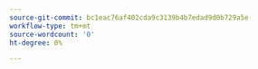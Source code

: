 ```yaml
---
source-git-commit: bc1eac76af402cda9c3139b4b7edad9d0b729a5e
workflow-type: tm+mt
source-wordcount: '0'
ht-degree: 0%

---
```

